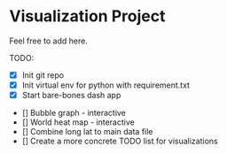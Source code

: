 # Visualization Project

Feel free to add here.

TODO:

- [x] Init git repo
- [x] Init virtual env for python with requirement.txt
- [x] Start bare-bones dash app
- [] Bubble graph - interactive
- [] World heat map - interactive
- [] Combine long lat to main data file
- [] Create a more concrete TODO list for visualizations
